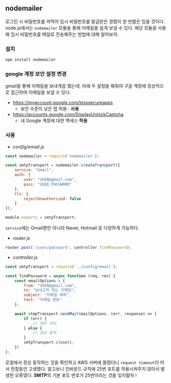 ## nodemailer
로그인 시 비밀번호를 까먹어 임시 비밀번호를 발급받은 경험이 한 번쯤은 있을 것이다. node.js에서는 `nodemailer` 모듈을 통해 이메일을 쉽게 보낼 수 있다. 해당 모듈을 사용해 임시 비밀번호를 메일로 전송해주는 방법에 대해 알아보자.

### 설치
```sh
npm install nodemailer
```

### google 계정 보안 설정 변경
gmail을 통해 이메일을 보내게끔 했는데, 아래 두 설정을 해줘야 구글 계정에 정상적으로 접근하여 이메일을 보낼 수 있다.

- https://myaccount.google.com/lesssecureapps
    - 보안 수준이 낮은 앱 허용 : **사용**
- https://accounts.google.com/DisplayUnlockCaptcha
    - 내 Google 계정에 대한 액세스 **허용**

### 사용
- *config/email.js*

```js
const nodemailer = require('nodemailer');

const smtpTransport = nodemailer.createTransport({
    service: "Gmail",
    auth: {
        user: "USER@gmail.com",
        pass: "USER_PASSWORD"
    },
    tls: {
        rejectUnauthorized: false
    }
});

module.exports = smtpTransport;
```

`service`에는 Gmail뿐만 아니라 Naver, Hotmail 등 다양하게 가능하다.

- *router.js*

```js
router.post('/user/password', controller.findPassword);
```

- *controller.js*

```js
const smtpTransport = require('../config/email');

const findPassword = async function (req, res) {
    const emailOptions = {
        from: "USER@gmail.com",
        to: "보내고자 하는 이메일",
        subject: "이메일 제목",
        text: "이메일 본문"
    };

    await stmpTransport.sendMail(mailOptions, (err, response) => {
        if (err) {
            // 에러 처리
        } else {
            // 정상 동작
        }
        smtpTransport.close();
    })
};
```

로컬에서 정상 동작하는 것을 확인하고 AWS 서버에 올렸더니 `request timeout`이 떠서 한참동안 고생했다. 알고보니 인바운드 규칙에 25번 포트를 허용시켜주지 않아서 발생한 오류였다. **SMTP**의 기본 포트 번호가 25번이라는 것을 잊지말자 !
